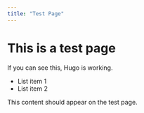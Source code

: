 ```yaml
---
title: "Test Page"
---
```


# This is a test page

If you can see this, Hugo is working.

- List item 1
- List item 2

This content should appear on the test page.
